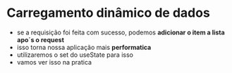 # Carregamento dinâmico de dados
- se a requisição foi feita com sucesso, podemos **adicionar o item a lista apo´s o request**
- isso torna nossa aplicação mais **performatica**
- utilizaremos o set do useState para isso
- vamos ver isso na pratica